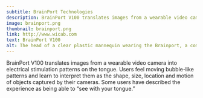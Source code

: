 ```yaml
---
subtitle: BrainPort Technologies
description: BrainPort V100 translates images from a wearable video camera into electrical stimulation patterns on the tongue.
image: brainport.png
thumbnail: brainport.png
link: http://www.wicab.com
text: BrainPort V100
alt: The head of a clear plastic mannequin wearing the Brainport, a combination of a video camera glasses and a sensor that rests in the mouth.
---
```

BrainPort V100 translates images from a wearable video camera into electrical stimulation patterns on the tongue. Users feel moving bubble-like patterns and learn to interpret them as the shape, size, location and motion of objects captured by their cameras. Some users have described the experience as being able to “see with your tongue.”
